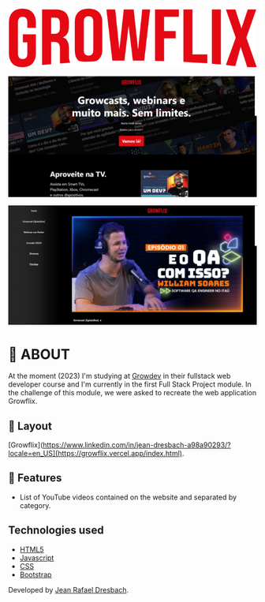 <div align="center">

![Written in red the text Growflix](./src/assets/images/logo-growflix.svg)

![Image of the Landing page of Growflix](./src/assets/images/landing-page.jpeg)

![Image of the Home page of Growflix](./src/assets/images/home-page.jpeg)

</div>

# 🤔 ABOUT 

At the moment (2023) I'm studying at [Growdev](https://www.growdev.com.br/) in their fullstack web developer course and I'm currently in the first Full Stack Project module. In the challenge of this module, we were asked to recreate the web application Growflix.


## 🎨 Layout

[Growflix](https://www.linkedin.com/in/jean-dresbach-a98a90293/?locale=en_US](https://growflix.vercel.app/index.html).


## 🚀 Features

- List of YouTube videos contained on the website and separated by category.


## Technologies used

- [HTML5](https://developer.mozilla.org/pt-BR/docs/Web/HTML)
- [Javascript](https://developer.mozilla.org/pt-BR/docs/Web/JavaScript)
- [CSS](https://developer.mozilla.org/pt-BR/docs/Web/CSS)
- [Bootstrap](https://getbootstrap.com)


Developed by [Jean Rafael Dresbach](https://www.linkedin.com/in/jean-dresbach-a98a90293/?locale=en_US).
